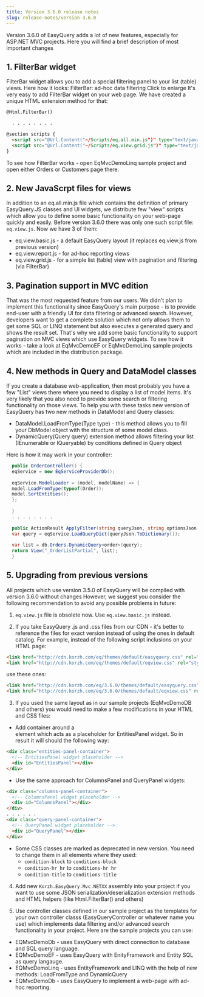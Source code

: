 ```yaml
---
title: Version 3.6.0 release notes
slug: release-notes/version-3.6.0
---
```



Version 3.6.0 of EasyQuery adds a lot of new features, especially for ASP.NET MVC projects.
Here you will find a brief description of most important changes

## 1. FilterBar widget
FilterBar widget allows you to add a special filtering panel to your list (table) views. Here how it looks:
FilterBar: ad-hoc data filtering Click to enlarge
It's very easy to add FilterBar widget on your web page. We have created a unique HTML extension method for that:

```html
@Html.FilterBar()

  . . . . . . . . 

@section scripts {
  <script src="@Url.Content("~/Scripts/eq.all.min.js")" type="text/javascript"></script>
  <script src="@Url.Content("~/Scripts/eq.view.grid.js")" type="text/javascript"></script> 
}
```

To see how FilterBar works - open EqMvcDemoLinq sample project and open either Orders or Customers page there.

## 2. New JavaScrpt files for views

In addition to an eq.all.min.js file which contains the definition of primary EasyQuery.JS classes and UI widgets, we distribute few "view" scripts which allow you to define some basic functionality on your web-page quickly and easily. 
Before version 3.6.0 there was only one such script file: `eq.view.js`. Now we have 3 of them:

  * eq.view.basic.js - a default EasyQuery layout (it replaces eq.view.js from previous version)
  * eq.view.report.js - for ad-hoc reporting views
  * eq.view.grid.js - for a simple list (table) view with pagination and filtering (via FilterBar)


## 3. Pagination support in MVC edition
That was the most requested feature from our users. We didn't plan to implement this functionality since EasyQuery's main purpose - is to provide end-user with a friendly UI for data filtering or advanced search. However, developers want to get a complete solution which not only allows them to get some SQL or LINQ statement but also executes a generated query and shows the result set. 
That's why we add some basic functionality to support pagination on MVC views which use EasyQuery widgets. 
To see how it works - take a look at EqMvcDemoEF or EqMvcDemoLinq sample projects which are included in the distribution package.

## 4. New methods in Query and DataModel classes

If you create a database web-application, then most probably you have a few "List" views there where you need to display a list of model items. It's very likely that you also need to provide some search or filtering functionality on those views. To help you with these tasks new version of EasyQuery has two new methods in DataModel and Query classes:

  * DataModel.LoadFromType(Type type) - this method allows you to fill your DbModel object with the structure of some model class.
  * DynamicQuery(Query query) extension method allows filtering your list (IEnumerable or IQueryable) by conditions defined in Query object

Here is how it may work in your controller:
```c#
  public OrderController() {
  eqService = new EqServiceProviderDb();
 
  eqService.ModelLoader = (model, modelName) => {
  model.LoadFromType(typeof(Order));
  model.SortEntities();
  };
  
  }
  . . . . . . . .
 
  public ActionResult ApplyFilter(string queryJson, string optionsJson) {
  var query = eqService.LoadQueryDict(queryJson.ToDictionary());
 
  var list = db.Orders.DynamicQuery<order>(query);
  return View("_OrderListPartial", list);
  }
```

## 5. Upgrading from previous versions
All projects which use version 3.5.0 of EasyQuery will be compiled with version 3.6.0 without changes 
However, we suggest you consider the following recommendation to avoid any possible problems in future:

1) `eq.view.js` file is obsolete now. Use `eq.view.basic.js` instead.

2) If you take EasyQuery .js and .css files from our CDN - it's better to reference the files for exact version instead of using the ones in default catalog. For example, instead of the following script inclusions on your HTML page:
```html
<link href="http://cdn.korzh.com/eq/themes/default/easyquery.css" rel="stylesheet" type="text/css" media="screen" />
<link href="http://cdn.korzh.com/eq/themes/default/eqview.css" rel="stylesheet" type="text/css" />
```

use these ones:

```html
<link href="http://cdn.korzh.com/eq/3.6.0/themes/default/easyquery.css" rel="stylesheet" type="text/css" media="screen" />
<link href="http://cdn.korzh.com/eq/3.6.0/themes/default/eqview.css" rel="stylesheet" type="text/css" />
```
  

3) If you used the same layout as in our sample projects (EqMvcDemoDB and others) you would need to make a few modifications in your HTML and CSS files:

* Add container around a <div> element which acts as a placeholder for EntitiesPanel widget. So in result it will should the following way:

```html
<div class="entities-panel-container">
  <!-- EntitiesPanel widget placeholder -->
  <div id="EntitiesPanel"></div>
</div>
```

  * Use the same approach for ColumnsPanel and QueryPanel widgets:
```html
<div class="columns-panel-container">
  <!-- ColumnsPanel widget placeholder -->
  <div id="ColumnsPanel"></div>
</div>
. . . . . .
<div class="query-panel-container">
  <!-- QueryPanel widget placeholder -->
  <div id="QueryPanel"></div>
</div>
```

* Some CSS classes are marked as deprecated in new version. You need to change them in all elements where they used:
  * `condition-block` to `conditions-block` 
  * `condition-hr hr` to `conditions-hr hr`
  * `condition-title` to `conditions-title`
  

4) Add new `Korzh.EasyQuery.Mvc.NETXX` assembly into your project if you want to use some JSON serialization/deserialization extension methods and HTML helpers (like Html.FilterBar() and others)
  

5) Use controller classes defined in our sample project as the templates for your own controller classs (EasyQueryController or whatever name you use) which implements data filtering and/or advanced search functionality in your project. Here are the sample projects you can use:
  * EQMvcDemoDb - uses EasyQuery with direct connection to database and SQL query language.
  * EQMvcDemoEF - uses EasyQuery with EnityFramework and Entity SQL as query langauge.
  * EQMvcDemoLinq - uses EntityFramework and LINQ with the help of new methods: LoadFromType and DynamicQuery
  * EQMvcDemoDb - uses EasyQuery to implement a web-page with ad-hoc reporting.